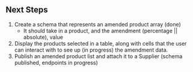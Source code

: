 ## Next Steps

1. Create a schema that represents an amended product array (done)
   - It should take in a product, and the amendment (percentage || absolute), value
2. Display the products selected in a table, along with cells that the user can interact with to see up (in progress)
   the amendment data.
3. Publish an amended product list and attach it to a Supplier (schema published, endpoints in progress)
